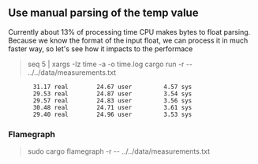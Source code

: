 ## Use manual parsing of the temp value

Currently about 13% of processing time CPU makes bytes to float parsing. Because we know the format of the input float, we can process it in much faster way, so let's see how it impacts to the performace

> seq 5 | xargs -Iz time -a -o time.log cargo run -r -- ../../data/measurements.txt

```time.log
       31.17 real        24.67 user         4.57 sys
       29.53 real        24.87 user         3.54 sys
       29.57 real        24.83 user         3.56 sys
       30.48 real        24.71 user         3.61 sys
       29.40 real        24.96 user         3.53 sys

```

### Flamegraph
> sudo cargo flamegraph -r -- ../../data/measurements.txt     